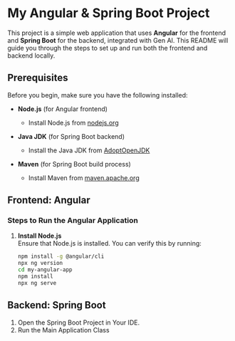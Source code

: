 # My Angular & Spring Boot Project

This project is a simple web application that uses **Angular** for the frontend and **Spring Boot** for the backend, integrated with Gen AI. This README will guide you through the steps to set up and run both the frontend and backend locally.

## Prerequisites

Before you begin, make sure you have the following installed:

- **Node.js** (for Angular frontend)
  - Install Node.js from [nodejs.org](https://nodejs.org/)
  
- **Java JDK** (for Spring Boot backend)
  - Install the Java JDK from [AdoptOpenJDK](https://adoptopenjdk.net/)
  
- **Maven** (for Spring Boot build process)
  - Install Maven from [maven.apache.org](https://maven.apache.org/)

## Frontend: Angular

### Steps to Run the Angular Application

1. **Install Node.js**  
   Ensure that Node.js is installed. You can verify this by running:

   ```bash
   npm install -g @angular/cli
   npx ng version
   cd my-angular-app
   npm install
   npx ng serve
## Backend: Spring Boot

1. Open the Spring Boot Project in Your IDE.
2. Run the Main Application Class




